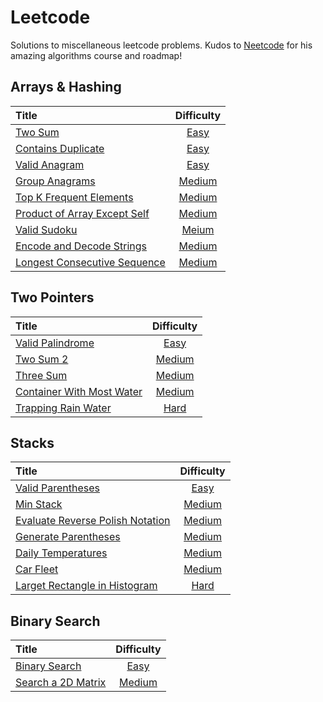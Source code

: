 # Leetcode

Solutions to miscellaneous leetcode problems. Kudos to [Neetcode](https://neetcode.io) for his amazing algorithms course and roadmap!


## Arrays & Hashing

| Title | Difficulty |
| :---- | :--------: |
| [Two Sum](two-sum) | [Easy](https://leetcode.com/problems/two-sum/) |
| [Contains Duplicate](contains-duplicate) | [Easy](https://leetcode.com/problems/contains-duplicate/) |
| [Valid Anagram](valid-anagram) | [Easy](https://leetcode.com/problems/valid-anagram/) |
| [Group Anagrams](group-anagrams) | [Medium](https://leetcode.com/problems/group-anagrams/) |
| [Top K Frequent Elements](top-k-frequent-elements) | [Medium](https://leetcode.com/problems/top-k-frequent-elements/) |
| [Product of Array Except Self](product-of-array-except-self) | [Medium](https://leetcode.com/problems/product-of-array-except-self/) |
| [Valid Sudoku](valid-sudoku) | [Meium](https://leetcode.com/problems/valid-sudoku/) |
| [Encode and Decode Strings](encode-and-decode-strings) | [Medium](https://leetcode.com/problems/encode-and-decode-strings/) |
| [Longest Consecutive Sequence](longest-consecutive-sequence) | [Medium](https://leetcode.com/problems/longest-consecutive-sequence/) |



## Two Pointers

| Title | Difficulty |
| :---- | :--------: |
| [Valid Palindrome](valid-palindrome) | [Easy](https://leetcode.com/problems/valid-palindrome/) |
| [Two Sum 2](two-sum-2) | [Medium](https://leetcode.com/problems/two-sum-ii-input-array-is-sorted/) |
| [Three Sum](three-sum) | [Medium](https://leetcode.com/problems/3sum/) |
| [Container With Most Water](container-with-most-water) | [Medium](https://leetcode.com/problems/container-with-most-water/) |
| [Trapping Rain Water](trapping-rain-water) | [Hard](https://leetcode.com/problems/trapping-rain-water/) |


## Stacks

| Title | Difficulty |
| :---- | :--------: |
| [Valid Parentheses](valid-parentheses) | [Easy](https://leetcode.com/problems/valid-parentheses/) |
| [Min Stack](min-stack) | [Medium](https://leetcode.com/problems/min-stack/) |
| [Evaluate Reverse Polish Notation](evaluate-reverse-polish-notation) | [Medium](https://leetcode.com/problems/evaluate-reverse-polish-notation/) |
| [Generate Parentheses](generate-parentheses) | [Medium](https://leetcode.com/problems/generate-parentheses/) |
| [Daily Temperatures](daily-temperatures) | [Medium](https://leetcode.com/problems/daily-temperatures/) |
| [Car Fleet](car-fleet) | [Medium](https://leetcode.com/problems/car-fleet/) |
| [Larget Rectangle in Histogram](largest-rectangle-in-histogram) | [Hard](https://leetcode.com/problems/largest-rectangle-in-histogram/) |


## Binary Search

| Title | Difficulty |
| :---- | :--------: |
| [Binary Search](binary-search) | [Easy](https://leetcode.com/problems/binary-search/) |
| [Search a 2D Matrix](search-a-2d-matrix) | [Medium](https://leetcode.com/problems/search-a-2d-matrix/) |